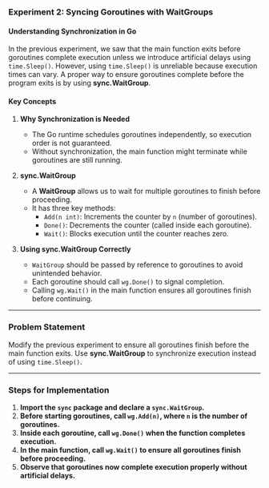 ### **Experiment 2: Syncing Goroutines with WaitGroups**  

#### **Understanding Synchronization in Go**  
In the previous experiment, we saw that the main function exits before goroutines complete execution unless we introduce artificial delays using `time.Sleep()`. However, using `time.Sleep()` is unreliable because execution times can vary. A proper way to ensure goroutines complete before the program exits is by using **sync.WaitGroup**.  

#### **Key Concepts**  

1. **Why Synchronization is Needed**  
   - The Go runtime schedules goroutines independently, so execution order is not guaranteed.  
   - Without synchronization, the main function might terminate while goroutines are still running.  

2. **sync.WaitGroup**  
   - A **WaitGroup** allows us to wait for multiple goroutines to finish before proceeding.  
   - It has three key methods:  
     - `Add(n int)`: Increments the counter by `n` (number of goroutines).  
     - `Done()`: Decrements the counter (called inside each goroutine).  
     - `Wait()`: Blocks execution until the counter reaches zero.  

3. **Using sync.WaitGroup Correctly**  
   - `WaitGroup` should be passed by reference to goroutines to avoid unintended behavior.  
   - Each goroutine should call `wg.Done()` to signal completion.  
   - Calling `wg.Wait()` in the main function ensures all goroutines finish before continuing.  

---

### **Problem Statement**  
Modify the previous experiment to ensure all goroutines finish before the main function exits. Use **sync.WaitGroup** to synchronize execution instead of using `time.Sleep()`.  

---

### **Steps for Implementation**  

1. **Import the `sync` package and declare a `sync.WaitGroup`.**  
2. **Before starting goroutines, call `wg.Add(n)`, where `n` is the number of goroutines.**  
3. **Inside each goroutine, call `wg.Done()` when the function completes execution.**  
4. **In the main function, call `wg.Wait()` to ensure all goroutines finish before proceeding.**  
5. **Observe that goroutines now complete execution properly without artificial delays.**  